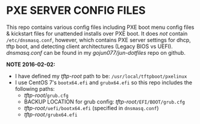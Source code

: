 PXE SERVER CONFIG FILES
=======================
This repo contains various config files including PXE
boot menu config files & kickstart files for unattended
installs over PXE boot. It does *not* contain
`/etc/dnsmasq.conf`, however, which contains PXE server
settings for dhcp, tftp boot, and detecting client
architectures (Legacy BIOS vs UEFI). *dnsmasq.conf* can
be found in my *gojun077/jun-dotfiles* repo on github.

**NOTE 2016-02-02:**
- I have defined my *tftp-root* path to be:
  `/usr/local/tftpboot/pxelinux`
- I use CentOS 7's `bootx64.efi` and `grubx64.efi` so
  this repo includes the following paths:
  + *tftp-root*/`grub.cfg`
  + BACKUP LOCATION for grub config: *tftp-root*`/EFI/BOOT/grub.cfg`
  + *tftp-root*`/uefi/bootx64.efi` (specified in `dnsmasq.conf`)
  + *tftp-root*`/grubx64.efi`
